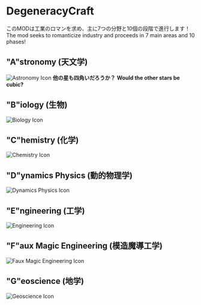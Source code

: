
# DegeneracyCraft
このMODは工業のロマンを求め、主に7つの分野と10個の段階で進行します！<br>
The mod seeks to romanticize industry and proceeds in 7 main areas and 10 phases!

## "A"stronomy (天文学)
![Astronomy Icon](https://github.com/MCMEpitap/DegeneracyCraft_1.18.2/blob/master/github_astronomy_icon.png)
**他の星も四角いだろうか？**
**Would the other stars be cubic?**
## "B"iology (生物)
![Biology Icon](https://github.com/MCMEpitap/DegeneracyCraft_1.18.2/blob/master/github_biology_icon.png)
### 
## "C"hemistry (化学)
![Chemistry Icon](https://github.com/MCMEpitap/DegeneracyCraft_1.18.2/blob/master/github_chemistry_icon.png)
## "D"ynamics Physics (動的物理学)
![Dynamics Physics Icon](https://github.com/MCMEpitap/DegeneracyCraft_1.18.2/blob/master/github_dynamic_physics_icon.png)
## "E"ngineering (工学)
![Engineering Icon](https://github.com/MCMEpitap/DegeneracyCraft_1.18.2/blob/master/github_engineering_icon.png)
## "F"aux Magic Engineering (模造魔導工学)
![Faux Magic Engineering Icon](https://github.com/MCMEpitap/DegeneracyCraft_1.18.2/blob/master/github_faux_magic_engineering_icon.png)
## "G"eoscience (地学)
![Geoscience Icon](https://github.com/MCMEpitap/DegeneracyCraft_1.18.2/blob/master/github_geoscience_icon.png)

